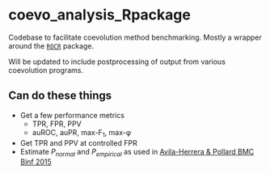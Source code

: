 # coevo_analysis_Rpackage

Codebase to facilitate coevolution method benchmarking. Mostly
a wrapper around the [`ROCR`](https://cran.r-project.org/web/packages/ROCR/index.html)
package.

Will be updated to include postprocessing of output from various coevolution
programs.

## Can do these things

- Get a few performance metrics
    - TPR, FPR, PPV
    - auROC, auPR, max-F<sub>1</sub>, max-φ
- Get TPR and PPV at controlled FPR
- Estimate *P<sub>normal</sub>* and *P<sub>empirical</sub>* as used in [Avila-Herrera
  & Pollard BMC Binf 2015](http://doi.org/10.1186/s12859-015-0677-y)
